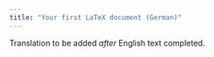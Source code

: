 ```yaml
---
title: "Your first LaTeX document (German)"
---
```

Translation to be added _after_ English text completed.
